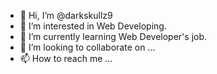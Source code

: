 - 👋 Hi, I’m @darkskullz9
- 👀 I’m interested in Web Developing.
- 🌱 I’m currently learning Web Developer's job.
- 💞️ I’m looking to collaborate on ...
- 📫 How to reach me ...

<!---
darkskullz9/darkskullz9 is a ✨ special ✨ repository because its `README.md` (this file) appears on your GitHub profile.
You can click the Preview link to take a look at your changes.
--->
